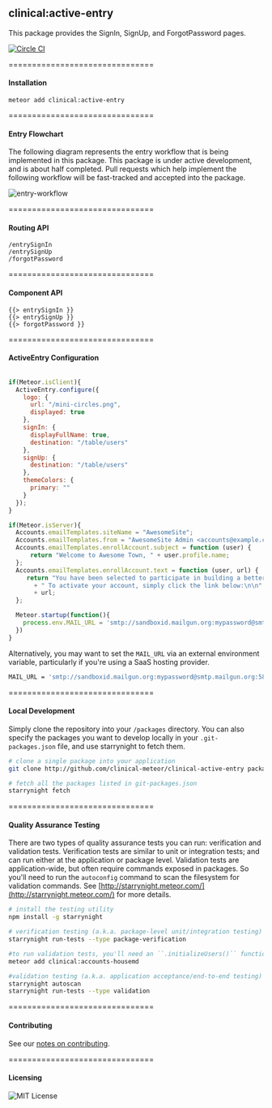 ## clinical:active-entry

This package provides the SignIn, SignUp, and ForgotPassword pages.

[![Circle CI](https://circleci.com/gh/clinical-meteor/active-entry/tree/master.svg?style=svg)](https://circleci.com/gh/clinical-meteor/active-entry/tree/master)

===============================
#### Installation

````
meteor add clinical:active-entry
````

===============================
#### Entry Flowchart

The following diagram represents the entry workflow that is being implemented in this package.  This package is under active development, and is about half completed.  Pull requests which help implement the following workflow will be fast-tracked and accepted into the package.

![entry-workflow](https://raw.githubusercontent.com/clinical-meteor/active-entry/master/docs/Entry%20Workflow.png)



===============================
#### Routing API

````
/entrySignIn
/entrySignUp
/forgotPassword
````

===============================
#### Component API

````
{{> entrySignIn }}
{{> entrySignUp }}
{{> forgotPassword }}
````


===============================
#### ActiveEntry Configuration

````js

if(Meteor.isClient){
  ActiveEntry.configure({
    logo: {
      url: "/mini-circles.png",
      displayed: true
    },
    signIn: {
      displayFullName: true,
      destination: "/table/users"
    },
    signUp: {
      destination: "/table/users"
    },
    themeColors: {
      primary: ""
    }
  });
}

if(Meteor.isServer){
  Accounts.emailTemplates.siteName = "AwesomeSite";
  Accounts.emailTemplates.from = "AwesomeSite Admin <accounts@example.com>";
  Accounts.emailTemplates.enrollAccount.subject = function (user) {
      return "Welcome to Awesome Town, " + user.profile.name;
  };
  Accounts.emailTemplates.enrollAccount.text = function (user, url) {
     return "You have been selected to participate in building a better future!"
       + " To activate your account, simply click the link below:\n\n"
       + url;
  };

  Meteor.startup(function(){
    process.env.MAIL_URL = 'smtp://sandboxid.mailgun.org:mypassword@smtp.mailgun.org:587';
  })
}
````
Alternatively, you may want to set the ``MAIL_URL`` via an external environment variable, particularly if you're using a SaaS hosting provider.

````sh
MAIL_URL = 'smtp://sandboxid.mailgun.org:mypassword@smtp.mailgun.org:587' meteor
````

===============================
#### Local Development

Simply clone the repository into your ``/packages`` directory.  You can also specify the packages you want to develop locally in your ``.git-packages.json`` file, and use starrynight to fetch them.

````bash
# clone a single package into your application
git clone http://github.com/clinical-meteor/clinical-active-entry packages/active-entry

# fetch all the packages listed in git-packages.json
starrynight fetch
````

===============================
#### Quality Assurance Testing

There are two types of quality assurance tests you can run:  verification and validation tests.  Verification tests are similar to unit or integration tests; and can run either at the application or package level.  Validation tests are application-wide, but often require commands exposed in packages.  So you'll need to run the ``autoconfig`` command to scan the filesystem for validation commands.  See [http://starrynight.meteor.com/](http://starrynight.meteor.com/) for more details.

````bash
# install the testing utility
npm install -g starrynight

# verification testing (a.k.a. package-level unit/integration testing)
starrynight run-tests --type package-verification

#to run validation tests, you'll need an ``.initializeUsers()`` function
meteor add clinical:accounts-housemd

#validation testing (a.k.a. application acceptance/end-to-end testing)
starrynight autoscan
starrynight run-tests --type validation
````

===============================
#### Contributing

See our [notes on contributing](https://github.com/clinical-meteor/clinical-active-entry/blob/master/Contributing.md).

===============================
#### Licensing

![MIT License](https://img.shields.io/badge/license-MIT-blue.svg)
